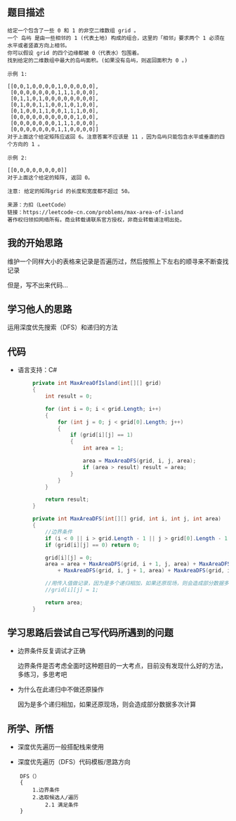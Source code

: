 ## 题目描述

```
给定一个包含了一些 0 和 1 的非空二维数组 grid 。
一个 岛屿 是由一些相邻的 1 (代表土地) 构成的组合，这里的「相邻」要求两个 1 必须在水平或者竖直方向上相邻。
你可以假设 grid 的四个边缘都被 0（代表水）包围着。
找到给定的二维数组中最大的岛屿面积。(如果没有岛屿，则返回面积为 0 。)

示例 1:

[[0,0,1,0,0,0,0,1,0,0,0,0,0],
 [0,0,0,0,0,0,0,1,1,1,0,0,0],
 [0,1,1,0,1,0,0,0,0,0,0,0,0],
 [0,1,0,0,1,1,0,0,1,0,1,0,0],
 [0,1,0,0,1,1,0,0,1,1,1,0,0],
 [0,0,0,0,0,0,0,0,0,0,1,0,0],
 [0,0,0,0,0,0,0,1,1,1,0,0,0],
 [0,0,0,0,0,0,0,1,1,0,0,0,0]]
对于上面这个给定矩阵应返回 6。注意答案不应该是 11 ，因为岛屿只能包含水平或垂直的四个方向的 1 。

示例 2:

[[0,0,0,0,0,0,0,0]]
对于上面这个给定的矩阵, 返回 0。

注意: 给定的矩阵grid 的长度和宽度都不超过 50。

来源：力扣（LeetCode）
链接：https://leetcode-cn.com/problems/max-area-of-island
著作权归领扣网络所有。商业转载请联系官方授权，非商业转载请注明出处。
```

## 我的开始思路

维护一个同样大小的表格来记录是否遍历过，然后按照上下左右的顺寻来不断查找记录

但是，写不出来代码...

## 学习他人的思路

运用深度优先搜索（DFS）和递归的方法

## 代码

- 语言支持：C#

```C#
        private int MaxAreaOfIsland(int[][] grid)
        {
            int result = 0;

            for (int i = 0; i < grid.Length; i++)
            {
                for (int j = 0; j < grid[0].Length; j++)
                {
                    if (grid[i][j] == 1)
                    {
                        int area = 1;

                        area = MaxAreaDFS(grid, i, j, area);
                        if (area > result) result = area;
                    }
                }
            }

            return result;
        }

        private int MaxAreaDFS(int[][] grid, int i, int j, int area)
        {
            //边界条件
            if (i < 0 || i > grid.Length - 1 || j > grid[0].Length - 1 || j < 0) return 0;
            if (grid[i][j] == 0) return 0;

            grid[i][j] = 0;
            area = area + MaxAreaDFS(grid, i + 1, j, area) + MaxAreaDFS(grid, i - 1, j, area) 
                + MaxAreaDFS(grid, i, j + 1, area) + MaxAreaDFS(grid, i, j - 1, area);

            //用传入值做记录，因为是多个递归相加，如果还原现场，则会造成部分数据多次计算
            //grid[i][j] = 1;

            return area;
        }
```

## 学习思路后尝试自己写代码所遇到的问题

- 边界条件反复调试才正确

  边界条件是否考虑全面时这种题目的一大考点，目前没有发现什么好的方法，多练习，多思考吧

- 为什么在此递归中不做还原操作

  因为是多个递归相加，如果还原现场，则会造成部分数据多次计算

## 所学、所悟

- 深度优先遍历一般搭配栈来使用

- 深度优先遍历（DFS）代码模板/思路方向

```
    DFS（）
    {
        1.边界条件
        2.选取候选人/遍历
            2.1 满足条件
    }
 ```
